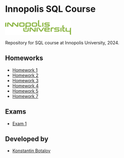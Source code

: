 # Innopolis SQL Course

<img src="extra/img/innopolis-logo.svg" height="48px" href="#"/>

Repository for SQL course at Innopolis University, 2024.

## Homeworks

* [Homework 1](homework/HOMEWORK_01.MD)
* [Homework 2](homework/HOMEWORK_02.MD)
* [Homework 3](homework/HOMEWORK_03.MD)
* [Homework 4](homework/HOMEWORK_04.MD)
* [Homework 5](homework/HOMEWORK_05.MD)
* [Homework 7](homework/HOMEWORK_07.MD)

## Exams

* [Exam 1](exam/EXAM_01.MD)

## Developed by

* [Konstantin Botalov](mailto:konstantin@botalov.pro)



